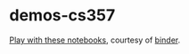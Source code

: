 # demos-cs357

[Play with these notebooks](https://mybinder.org/v2/gh/cs357/demos-cs357/master), courtesy of [binder](https://mybinder.org/).
